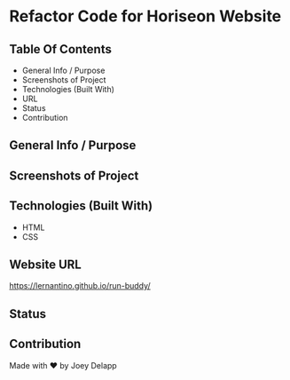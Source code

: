 # Refactor Code for Horiseon Website

## Table Of Contents
* General Info / Purpose
* Screenshots of Project
* Technologies (Built With)
* URL
* Status
* Contribution

## General Info / Purpose

## Screenshots of Project

## Technologies (Built With)
* HTML
* CSS

## Website URL
https://lernantino.github.io/run-buddy/

## Status

## Contribution
Made with ❤️ by Joey Delapp